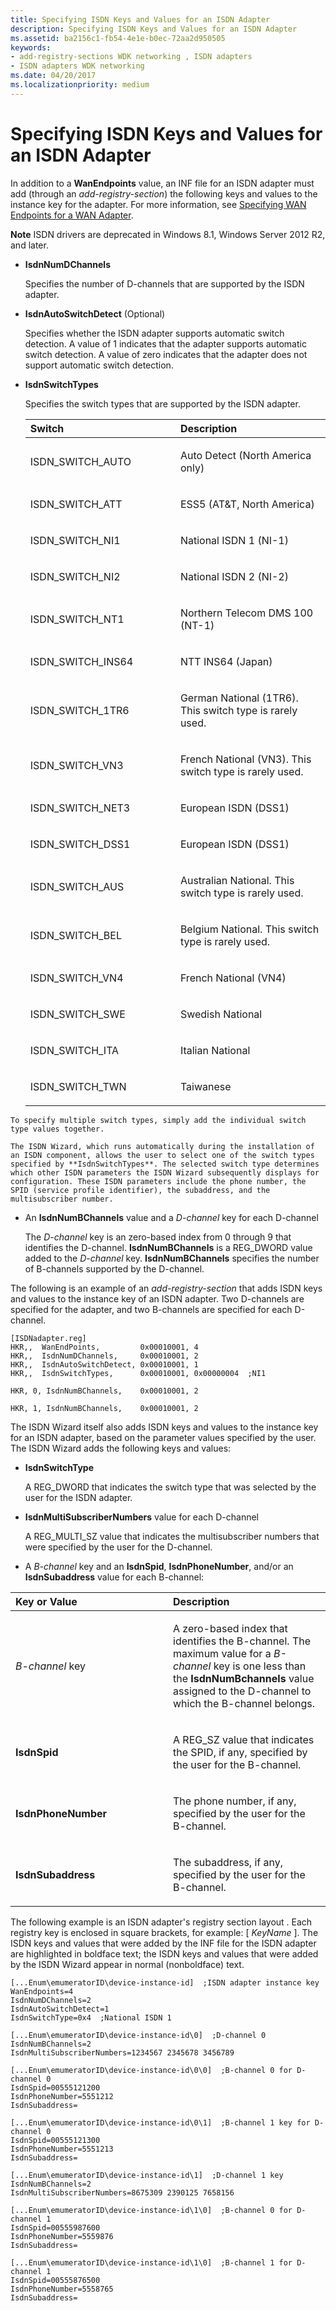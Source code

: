 ```yaml
---
title: Specifying ISDN Keys and Values for an ISDN Adapter
description: Specifying ISDN Keys and Values for an ISDN Adapter
ms.assetid: ba2156c1-fb54-4e1e-b0ec-72aa2d950505
keywords:
- add-registry-sections WDK networking , ISDN adapters
- ISDN adapters WDK networking
ms.date: 04/20/2017
ms.localizationpriority: medium
---
```


# Specifying ISDN Keys and Values for an ISDN Adapter





In addition to a **WanEndpoints** value, an INF file for an ISDN adapter must add (through an *add-registry-section*) the following keys and values to the instance key for the adapter. For more information, see [Specifying WAN Endpoints for a WAN Adapter](specifying-wan-endpoints-for-a-wan-adapter.md).

**Note**   ISDN drivers are deprecated in Windows 8.1, Windows Server 2012 R2, and later.



-   **IsdnNumDChannels**

    Specifies the number of D-channels that are supported by the ISDN adapter.

-   **IsdnAutoSwitchDetect** (Optional)

    Specifies whether the ISDN adapter supports automatic switch detection. A value of 1 indicates that the adapter supports automatic switch detection. A value of zero indicates that the adapter does not support automatic switch detection.

-   **IsdnSwitchTypes**

    Specifies the switch types that are supported by the ISDN adapter.

    <table>
    <colgroup>
    <col width="50%" />
    <col width="50%" />
    </colgroup>
    <thead>
    <tr class="header">
    <th align="left">Switch</th>
    <th align="left">Description</th>
    </tr>
    </thead>
    <tbody>
    <tr class="odd">
    <td align="left"><p>ISDN_SWITCH_AUTO</p></td>
    <td align="left"><p>Auto Detect (North America only)</p></td>
    </tr>
    <tr class="even">
    <td align="left"><p>ISDN_SWITCH_ATT</p></td>
    <td align="left"><p>ESS5 (AT&T, North America)</p></td>
    </tr>
    <tr class="odd">
    <td align="left"><p>ISDN_SWITCH_NI1</p></td>
    <td align="left"><p>National ISDN 1 (NI-1)</p></td>
    </tr>
    <tr class="even">
    <td align="left"><p>ISDN_SWITCH_NI2</p></td>
    <td align="left"><p>National ISDN 2 (NI-2)</p></td>
    </tr>
    <tr class="odd">
    <td align="left"><p>ISDN_SWITCH_NT1</p></td>
    <td align="left"><p>Northern Telecom DMS 100 (NT-1)</p></td>
    </tr>
    <tr class="even">
    <td align="left"><p>ISDN_SWITCH_INS64</p></td>
    <td align="left"><p>NTT INS64 (Japan)</p></td>
    </tr>
    <tr class="odd">
    <td align="left"><p>ISDN_SWITCH_1TR6</p></td>
    <td align="left"><p>German National (1TR6). This switch type is rarely used.</p></td>
    </tr>
    <tr class="even">
    <td align="left"><p>ISDN_SWITCH_VN3</p></td>
    <td align="left"><p>French National (VN3). This switch type is rarely used.</p></td>
    </tr>
    <tr class="odd">
    <td align="left"><p>ISDN_SWITCH_NET3</p></td>
    <td align="left"><p>European ISDN (DSS1)</p></td>
    </tr>
    <tr class="even">
    <td align="left"><p>ISDN_SWITCH_DSS1</p></td>
    <td align="left"><p>European ISDN (DSS1)</p></td>
    </tr>
    <tr class="odd">
    <td align="left"><p>ISDN_SWITCH_AUS</p></td>
    <td align="left"><p>Australian National. This switch type is rarely used.</p></td>
    </tr>
    <tr class="even">
    <td align="left"><p>ISDN_SWITCH_BEL</p></td>
    <td align="left"><p>Belgium National. This switch type is rarely used.</p></td>
    </tr>
    <tr class="odd">
    <td align="left"><p>ISDN_SWITCH_VN4</p></td>
    <td align="left"><p>French National (VN4)</p></td>
    </tr>
    <tr class="even">
    <td align="left"><p>ISDN_SWITCH_SWE</p></td>
    <td align="left"><p>Swedish National</p></td>
    </tr>
    <tr class="odd">
    <td align="left"><p>ISDN_SWITCH_ITA</p></td>
    <td align="left"><p>Italian National</p></td>
    </tr>
    <tr class="even">
    <td align="left"><p>ISDN_SWITCH_TWN</p></td>
    <td align="left"><p>Taiwanese</p></td>
    </tr>
    </tbody>
    </table>



~~~
To specify multiple switch types, simply add the individual switch type values together.

The ISDN Wizard, which runs automatically during the installation of an ISDN component, allows the user to select one of the switch types specified by **IsdnSwitchTypes**. The selected switch type determines which other ISDN parameters the ISDN Wizard subsequently displays for configuration. These ISDN parameters include the phone number, the SPID (service profile identifier), the subaddress, and the multisubscriber number.
~~~

-   An **IsdnNumBChannels** value and a *D-channel* key for each D-channel

    The *D-channel* key is an zero-based index from 0 through 9 that identifies the D-channel. **IsdnNumBChannels** is a REG\_DWORD value added to the *D-channel* key. **IsdnNumBChannels** specifies the number of B-channels supported by the D-channel.

The following is an example of an *add-registry-section* that adds ISDN keys and values to the instance key of an ISDN adapter. Two D-channels are specified for the adapter, and two B-channels are specified for each D-channel.

```INF
[ISDNadapter.reg]
HKR,,  WanEndPoints,         0x00010001, 4
HKR,,  IsdnNumDChannels,     0x00010001, 2
HKR,,  IsdnAutoSwitchDetect, 0x00010001, 1
HKR,,  IsdnSwitchTypes,      0x00010001, 0x00000004  ;NI1

HKR, 0, IsdnNumBChannels,    0x00010001, 2

HKR, 1, IsdnNumBChannels,    0x00010001, 2
```

The ISDN Wizard itself also adds ISDN keys and values to the instance key for an ISDN adapter, based on the parameter values specified by the user. The ISDN Wizard adds the following keys and values:

-   **IsdnSwitchType**

    A REG\_DWORD that indicates the switch type that was selected by the user for the ISDN adapter.

-   **IsdnMultiSubscriberNumbers** value for each D-channel

    A REG\_MULTI\_SZ value that indicates the multisubscriber numbers that were specified by the user for the D-channel.

-   A *B-channel* key and an **IsdnSpid**, **IsdnPhoneNumber**, and/or an **IsdnSubaddress** value for each B-channel:

<table>
<colgroup>
<col width="50%" />
<col width="50%" />
</colgroup>
<thead>
<tr class="header">
<th align="left">Key or Value</th>
<th align="left">Description</th>
</tr>
</thead>
<tbody>
<tr class="odd">
<td align="left"><p><em>B-channel</em> key</p></td>
<td align="left"><p>A zero-based index that identifies the B-channel. The maximum value for a <em>B-channel</em> key is one less than the <strong>IsdnNumBchannels</strong> value assigned to the D-channel to which the B-channel belongs.</p></td>
</tr>
<tr class="even">
<td align="left"><p><strong>IsdnSpid</strong></p></td>
<td align="left"><p>A REG_SZ value that indicates the SPID, if any, specified by the user for the B-channel.</p></td>
</tr>
<tr class="odd">
<td align="left"><p><strong>IsdnPhoneNumber</strong></p></td>
<td align="left"><p>The phone number, if any, specified by the user for the B-channel.</p></td>
</tr>
<tr class="even">
<td align="left"><p><strong>IsdnSubaddress</strong></p></td>
<td align="left"><p>The subaddress, if any, specified by the user for the B-channel.</p></td>
</tr>
</tbody>
</table>



The following example is an ISDN adapter's registry section layout . Each registry key is enclosed in square brackets, for example: \[ *KeyName* \]. The ISDN keys and values that were added by the INF file for the ISDN adapter are highlighted in boldface text; the ISDN keys and values that were added by the ISDN Wizard appear in normal (nonboldface) text.

```INF
[...Enum\emumeratorID\device-instance-id]  ;ISDN adapter instance key
WanEndpoints=4
IsdnNumDChannels=2
IsdnAutoSwitchDetect=1
IsdnSwitchType=0x4  ;National ISDN 1

[...Enum\emumeratorID\device-instance-id\0]  ;D-channel 0
IsdnNumBChannels=2
IsdnMultiSubscriberNumbers=1234567 2345678 3456789

[...Enum\emumeratorID\device-instance-id\0\0]  ;B-channel 0 for D-channel 0
IsdnSpid=00555121200
IsdnPhoneNumber=5551212
IsdnSubaddress=

[...Enum\emumeratorID\device-instance-id\0\1]  ;B-channel 1 key for D-channel 0
IsdnSpid=00555121300
IsdnPhoneNumber=5551213
IsdnSubaddress=

[...Enum\emumeratorID\device-instance-id\1]  ;D-channel 1 key
IsdnNumBChannels=2
IsdnMultiSubscriberNumbers=8675309 2390125 7658156

[...Enum\emumeratorID\device-instance-id\1\0]  ;B-channel 0 for D-channel 1
IsdnSpid=00555987600
IsdnPhoneNumber=5559876
IsdnSubaddress=

[...Enum\emumeratorID\device-instance-id\1\0]  ;B-channel 1 for D-channel 1
IsdnSpid=00555876500
IsdnPhoneNumber=5558765
IsdnSubaddress=
```









